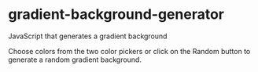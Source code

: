 # gradient-background-generator
JavaScript that generates a gradient background

Choose colors from the two color pickers or click on the Random button to generate a random gradient background.
